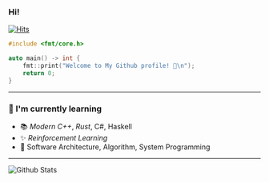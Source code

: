 ### Hi!
[![Hits](https://hits.seeyoufarm.com/api/count/incr/badge.svg?url=https://github.com/navierr/)](https://github.com/navierr/)
```cpp
#include <fmt/core.h>

auto main() -> int {
    fmt::print("Welcome to My Github profile! 👋\n");
    return 0;
}
```
-----

### 🎯 I'm currently learning 
- 📚 *Modern C++*, *Rust*, C#, Haskell
- ✨ *Reinforcement Learning*
- 🎨 Software Architecture, Algorithm, System Programming
-----
![Github Stats](https://github-readme-stats.vercel.app/api?username=navierr&show_icons=true&title_color=3350A6&icon_color=F25E3D&text_color=4968A6&bg_color=F2F2F2&cache_seconds=3600)
<!--![Top Langs](https://github-readme-stats.vercel.app/api/top-langs/?username=navierr&layout=compact&title_color=3350A6&icon_color=F25E3D&text_color=4968A6&bg_color=F2F2F2)-->

